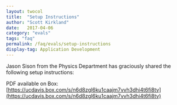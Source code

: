 ```yaml
---
layout: twocol
title:  "Setup Instructions"
author: "Scott Kirkland"
date:   2017-04-06
category: "evals"
tags: "faq"
permalink: /faq/evals/setup-instructions
display-tag: Application Development
---
```


Jason Sison from the Physics Department has graciously shared the following setup instructions:

PDF available on Box: [https://ucdavis.box.com/s/n6d8zgl6ku1caajm7vvh3dhi4t6fi8tv](https://ucdavis.box.com/s/n6d8zgl6ku1caajm7vvh3dhi4t6fi8tv)
